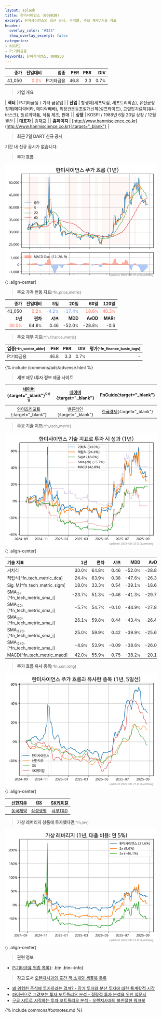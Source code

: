 ```yaml
---
layout: splash
title: 한미사이언스 (008930)
excerpt: 한미사이언스의 최근 공시, 수익률, 주요 재무/기술 지표
header:
  overlay_color: "#333"
  show_overlay_excerpt: false
categories:
- KOSPI
- P:기타금융
keywords: 한미사이언스, 008930
---
```


| **종가** | **전일대비** | **업종** | **PER** | **PBR** | **DIV** |
| -------: | -----------: | -------: | ------: | ------: | ------: |
| 41,050 | <span style="color: tomato">0.2<small>%</small></span> | P:기타금융 | 46.8 | 3.3 | 0.7<small>%</small> |

<!-- more -->


> **기업 개요**<a id="company"></a>

| <span style="white-space:nowrap;">**섹터**</span> | P:기타금융 / 기타 금융업 |
| <span style="white-space:nowrap;">**산업**</span> | 항생제(세포탁심, 세포트리악손), 유산균정장제(메디락비타, 메디락베베), 위장관운동조절개선제(설프라이드), 고혈압치료제(유니바스크), 원료의약품, 식품 제조, 판매 |
| <span style="white-space:nowrap;">**상장**</span> | KOSPI / 1988년 6월 20일 상장 / 12월 결산 |
| <span style="white-space:nowrap;">**대표자**</span> | 김재교 |
| <span style="white-space:nowrap;">**홈페이지**</span> | [http://www.hanmiscience.co.kr](http://www.hanmiscience.co.kr){:target="_blank"} |


> **최근 7일 DART 신규 공시**<a id="dart"></a>

기간 내 신규 공시가 없습니다.


> **주가 흐름**<a id="price"></a>

![008930](/stock/images/008930.png){: .align-center}


> **주요 가격 변동 지표**<small>[^fn_price_metric]</small>

| **종가** | **전일대비** | **5일** | **20일** | **60일** | **120일** |
| -------: | -----------: | ------: | -------: | -------: | --------: |
| 41,050 | <span style="color: tomato">0.2<small>%</small></span> | <span style="color: cornflowerblue">-4.2<small>%</small></span> | <span style="color: cornflowerblue">-17.4<small>%</small></span> | <span style="color: tomato">18.6<small>%</small></span> | <span style="color: tomato">40.3<small>%</small></span> |
| **1년** | **편차** | **샤프** | **MDD** | **AvDD** | **MARr** |
| <span style="color: tomato">30.0<small>%</small></span> | 64.8<small>%</small> | 0.46 | -52.0<small>%</small> | -28.8<small>%</small> | -0.6 |


> **주요 재무 지표**<small>[^fn_finance_metric]</small>

| **업종**<small>[^fn_sector_abbr]</small> | **PER** | **PBR** | **DIV** | **평가**<small>[^fn_finance_basic_tags]</small> |
| :--------------------------------------- | ------: | ------: | ------: | ----------------------------------------------: |
| P:기타금융 | 46.8 | 3.3 | 0.7<small>%</small> | - |



{% include /commons/ads/adsense.html %}

> **세부 재무/투자 정보 제공 사이트**

| [네이버](https://m.stock.naver.com/domestic/stock/008930/finance/summary){:target="_blank"}<sup><small>모바일</small></sup> | [네이버](https://finance.naver.com/item/coinfo.naver?code=008930){:target="_blank"} | [FnGuide](https://comp.fnguide.com/SVO2/ASP/SVD_Invest.asp?gicode=A008930&MenuYn=Y){:target="_blank"} |
| :---: | :---: | :---: |
| [와이즈리포트](https://comp.wisereport.co.kr/company/c1040001.aspx?cmp_cd=008930){:target="_blank"} | [밸류라인](https://www.valueline.co.kr/finance/summary/008930){:target="_blank"} | [한국경제](https://markets.hankyung.com/stock/008930/financial-summary){:target="_blank"} |


> **주요 기술 지표**<small>[^fn_tech_metric]</small>


![008930](/stock/images/008930_tech.png){: .align-center}

| **기술 지표** | **1년** | **편차** | **샤프** | **MDD** | **AvDD** |
| :------------ | ------: | -----------: | -------: | ------: | -------: |
| 거치식 | 30.0<small>%</small> | 64.8<small>%</small> | 0.46 | -52.0<small>%</small> | -28.8<small>%</small> |
| 적립식[^fn_tech_metric_dca] | 24.4<small>%</small> | 63.9<small>%</small> | 0.38 | -47.6<small>%</small> | -26.3<small>%</small> |
| Sig. M[^fn_tech_metric_sigm] | 18.0<small>%</small> | 33.3<small>%</small> | 0.54 | -39.1<small>%</small> | -18.6<small>%</small> |
| SMA<small><sub>(5)</sub></small>[^fn_tech_metric_sma_i] | -23.7<small>%</small> | 51.3<small>%</small> | -0.46 | -41.3<small>%</small> | -29.7<small>%</small> |
| SMA<small><sub>(20)</sub></small>[^fn_tech_metric_sma_i] | -5.7<small>%</small> | 54.7<small>%</small> | -0.10 | -44.9<small>%</small> | -27.8<small>%</small> |
| SMA<small><sub>(60)</sub></small>[^fn_tech_metric_sma_i] | 26.1<small>%</small> | 59.8<small>%</small> | 0.44 | -43.4<small>%</small> | -26.4<small>%</small> |
| SMA<small><sub>(120)</sub></small>[^fn_tech_metric_sma_i] | 25.0<small>%</small> | 59.9<small>%</small> | 0.42 | -39.9<small>%</small> | -25.6<small>%</small> |
| SMA<small><sub>(240)</sub></small>[^fn_tech_metric_sma_i] | -4.8<small>%</small> | 53.9<small>%</small> | -0.09 | -38.6<small>%</small> | -26.0<small>%</small> |
| MACD[^fn_tech_metric_macd] | 42.0<small>%</small> | 55.9<small>%</small> | 0.75 | -38.2<small>%</small> | -20.1<small>%</small> |


> **주가 흐름 유사 종목**<a id="corr"></a><small>[^fn_corr_long]</small>

![008930](/stock/images/008930_corr.png){: .align-center}

|       | [신한지주](/055550/) | [GS](/078930/) | [SK케미칼](/285130/) |
| :---: | :------------------------------------: | :------------------------------------: | :------------------------------------: |
|       | [동국제약](/086450/) | [삼성생명](/032830/) | [서부T&D](/006730/) |


> **가상 레버리지 상품에 투자했다면**<a id="2x"></a><small>[^fn_lev]</small>

![008930](/stock/images/008930_2x.png){: .align-center}


> **관련 정보**

- [P:기타금융 업종 목록](/stats/sector/kospi_업종_기타금융_종목/){: .btn .btn--info}

> **참고 도서** [오렌지사과의 출간 책 소개와 샘플북 목록](https://kongdori.tistory.com/691)

- [왜 위험한 주식에 투자하라는 걸까? - 장기 투자와 분산 투자에 대한 통계학적 시각](https://kongdori.tistory.com/421)
- [파이썬으로 그려보는 투자 포트폴리오 분석  - 정량적 투자 분석을 위한 입문서](https://kongdori.tistory.com/643)
- [구글 시트로 시작하는 투자 포트폴리오 분석 - 오렌지사과의 불친절한 워크북](https://kongdori.tistory.com/449)


{% include commons/footnotes.md %}